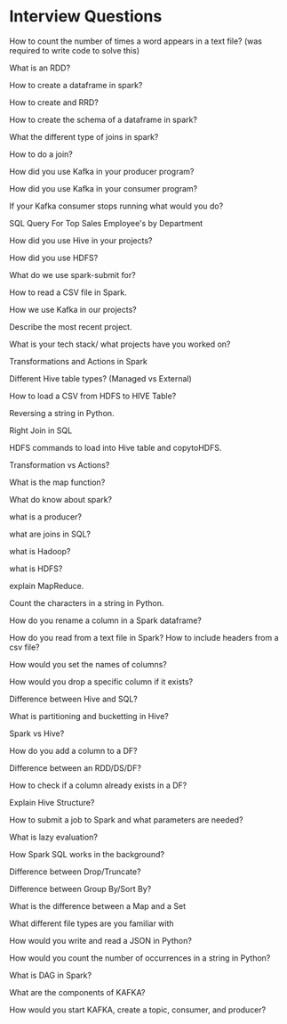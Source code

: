 # Interview Questions


How to count the number of times a word appears in a text file? (was required to write code to solve this) 

What is an RDD?

How to create a dataframe in spark? 

How to create and RRD? 

How to create the schema of a dataframe in spark? 

What the different type of joins in spark? 

How to do a join?

How did you use Kafka in your producer program?

How did you use Kafka in your consumer program?

If your Kafka consumer stops running what would you do?

SQL Query For Top Sales Employee's by Department

How did you use Hive in your projects?

How did you use HDFS?

What do we use spark-submit for?

How to read a CSV file in Spark.

How we use Kafka in our projects?

Describe the most recent project.

What is your tech stack/ what projects have you worked on?

Transformations and Actions in Spark

Different Hive table types? (Managed vs External)

How to load a CSV from HDFS to HIVE Table?

Reversing a string in Python.

Right Join in SQL  

HDFS commands to load into Hive table and copytoHDFS.

Transformation vs Actions?

What is the map function?

What do know about spark?

what is a producer?

what are joins in SQL?

what is Hadoop?

what is HDFS?

explain MapReduce.

Count the characters in a string in Python.

How do you rename a column in a Spark dataframe?

How do you read from a text file in Spark? How to include headers from a csv file?

How would you set the names of columns?

How would you drop a specific column if it exists?

Difference between Hive and SQL?
 
What is partitioning and bucketting in Hive?

Spark vs Hive?

How do you add a column to a DF?

Difference between an RDD/DS/DF?

How to check if a column already exists in a DF?

Explain Hive Structure?

How to submit a job to Spark and what parameters are needed?

What is lazy evaluation?

How Spark SQL works in the background?

Difference between Drop/Truncate?

Difference between Group By/Sort By?

What is the difference between a Map and a Set

What different file types are you familiar with

How would you write and read a JSON in Python?

How would you count the number of occurrences in a string in Python?

What is DAG in Spark?

What are the components of KAFKA?

How would you start KAFKA, create a topic, consumer, and producer?
